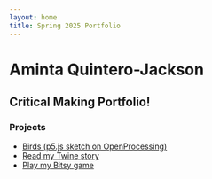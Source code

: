 ```yaml
---
layout: home
title: Spring 2025 Portfolio
---
```


# Aminta Quintero-Jackson

## Critical Making Portfolio!

### Projects

- [Birds (p5.js sketch on OpenProcessing)](https://openprocessing.org/sketch/2602956)
- [Read my Twine story](twine.html)
- [Play my Bitsy game](grocery_store_baby_blowout.html)
